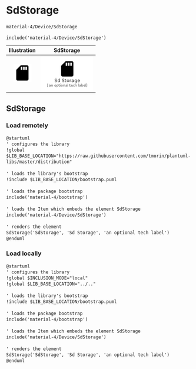 # SdStorage


```text
material-4/Device/SdStorage
```

```text
include('material-4/Device/SdStorage')
```



| Illustration | SdStorage |
| :---: | :---: |
| ![illustration for Illustration](../../material-4/Device/SdStorage.png) | ![illustration for SdStorage](../../material-4/Device/SdStorage.Local.png) |




## SdStorage

### Load remotely
```plantuml
@startuml
' configures the library
!global $LIB_BASE_LOCATION="https://raw.githubusercontent.com/tmorin/plantuml-libs/master/distribution"

' loads the library's bootstrap
!include $LIB_BASE_LOCATION/bootstrap.puml

' loads the package bootstrap
include('material-4/bootstrap')

' loads the Item which embeds the element SdStorage
include('material-4/Device/SdStorage')

' renders the element
SdStorage('SdStorage', 'Sd Storage', 'an optional tech label')
@enduml
```

### Load locally
```plantuml
@startuml
' configures the library
!global $INCLUSION_MODE="local"
!global $LIB_BASE_LOCATION="../.."

' loads the library's bootstrap
!include $LIB_BASE_LOCATION/bootstrap.puml

' loads the package bootstrap
include('material-4/bootstrap')

' loads the Item which embeds the element SdStorage
include('material-4/Device/SdStorage')

' renders the element
SdStorage('SdStorage', 'Sd Storage', 'an optional tech label')
@enduml
```

